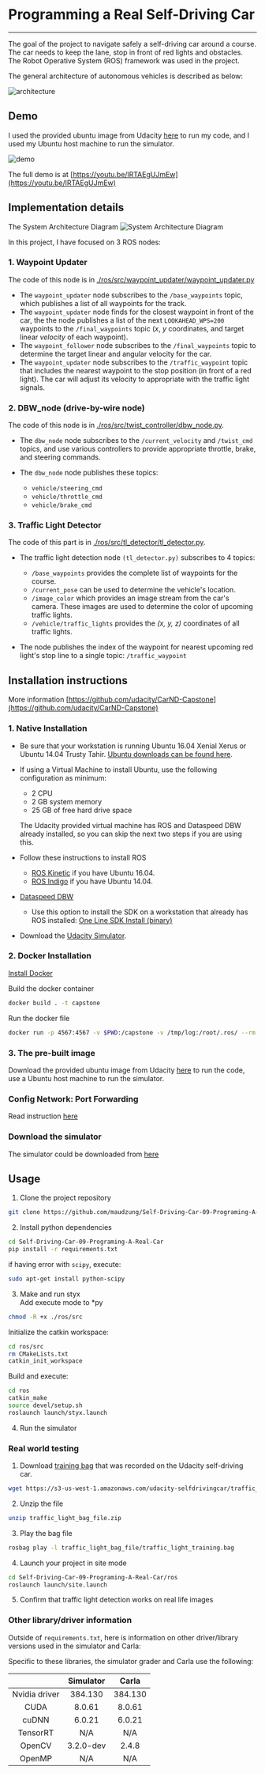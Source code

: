 # Programming a Real Self-Driving Car

---
The goal of the project to navigate safely a self-driving car around a course. The car needs to keep the lane, stop in front of red lights and obstacles.
The Robot Operative System (ROS) framework was used in the project. <br>

The general architecture of autonomous vehicles is described as below:

![architecture](./images/autonomous_vehicle_architecture.png)

## Demo

I used the provided ubuntu image from Udacity [here](https://s3-us-west-1.amazonaws.com/udacity-selfdrivingcar/Udacity_VM_Base_V1.0.0.zip) 
to run my code, and I used my Ubuntu host machine to run the simulator.

![demo](./images/demo.gif)

The full demo is at [https://youtu.be/lRTAEgUJmEw](https://youtu.be/lRTAEgUJmEw)

## Implementation details

The System Architecture Diagram
![System Architecture Diagram](./images/final-project-ros-graph-v2.png)

In this project, I have focused on 3 ROS nodes:

### 1. Waypoint Updater
The code of this node is in [./ros/src/waypoint_updater/waypoint_updater.py](./ros/src/waypoint_updater/waypoint_updater.py)
- The `waypoint_updater` node subscribes to the `/base_waypoints` topic, which publishes a list of all waypoints for the track. 
- The `waypoint_updater` node finds for the closest waypoint in front of the car, the the node publishes a list of the next 
`LOOKAHEAD_WPS=200` waypoints to the `/final_waypoints` topic (*x*, *y* coordinates, and target linear *velocity* of each waypoint).
- The `waypoint_follower` node subscribes to the `/final_waypoints` topic to determine the target linear and angular velocity for the car.
- The `waypoint_updater` node subscribes to the `/traffic_waypoint` topic that includes the nearest waypoint to the 
stop position (in front of a red light). The car will adjust its velocity to appropriate with the traffic light signals.

### 2. DBW_node (drive-by-wire node)
The code of this node is in [./ros/src/twist_controller/dbw_node.py](./ros/src/twist_controller/dbw_node.py).<br>
- The `dbw_node` node subscribes to the `/current_velocity` and `/twist_cmd` topics, and use various controllers 
to provide appropriate throttle, brake, and steering commands.

- The `dbw_node` node publishes these topics:
    - `vehicle/steering_cmd`
    - `vehicle/throttle_cmd`
    - `vehicle/brake_cmd`

### 3. Traffic Light Detector
The code of this part is in [./ros/src/tl_detector/tl_detector.py](./ros/src/tl_detector/tl_detector.py).
- The traffic light detection node `(tl_detector.py)` subscribes to 4 topics:
    - `/base_waypoints` provides the complete list of waypoints for the course.
    - `/current_pose` can be used to determine the vehicle's location.
    - `/image_color` which provides an image stream from the car's camera. These images are used to determine the color of 
    upcoming traffic lights.
    - `/vehicle/traffic_lights` provides the *(x, y, z)* coordinates of all traffic lights.
    
- The node publishes the index of the waypoint for nearest upcoming red light's stop line to a single topic: `/traffic_waypoint`

## Installation instructions
More information [https://github.com/udacity/CarND-Capstone](https://github.com/udacity/CarND-Capstone)

### 1. Native Installation

* Be sure that your workstation is running Ubuntu 16.04 Xenial Xerus or Ubuntu 14.04 Trusty Tahir. [Ubuntu downloads can be found here](https://www.ubuntu.com/download/desktop).
* If using a Virtual Machine to install Ubuntu, use the following configuration as minimum:
  * 2 CPU
  * 2 GB system memory
  * 25 GB of free hard drive space

  The Udacity provided virtual machine has ROS and Dataspeed DBW already installed, so you can skip the next two steps if you are using this.

* Follow these instructions to install ROS
  * [ROS Kinetic](http://wiki.ros.org/kinetic/Installation/Ubuntu) if you have Ubuntu 16.04.
  * [ROS Indigo](http://wiki.ros.org/indigo/Installation/Ubuntu) if you have Ubuntu 14.04.
* [Dataspeed DBW](https://bitbucket.org/DataspeedInc/dbw_mkz_ros)
  * Use this option to install the SDK on a workstation that already has ROS installed: [One Line SDK Install (binary)](https://bitbucket.org/DataspeedInc/dbw_mkz_ros/src/81e63fcc335d7b64139d7482017d6a97b405e250/ROS_SETUP.md?fileviewer=file-view-default)
* Download the [Udacity Simulator](https://github.com/udacity/CarND-Capstone/releases).

### 2. Docker Installation
[Install Docker](https://docs.docker.com/engine/installation/)

Build the docker container
```bash
docker build . -t capstone
```

Run the docker file
```bash
docker run -p 4567:4567 -v $PWD:/capstone -v /tmp/log:/root/.ros/ --rm -it capstone
```

### 3. The pre-built image
Download the provided ubuntu image from Udacity [here](https://s3-us-west-1.amazonaws.com/udacity-selfdrivingcar/Udacity_VM_Base_V1.0.0.zip) 
to run the code, use a Ubuntu host machine to run the simulator.

### Config Network: Port Forwarding
Read instruction [here](https://s3-us-west-1.amazonaws.com/udacity-selfdrivingcar/files/Port+Forwarding.pdf)

### Download the simulator
The simulator could be downloaded from [here](https://github.com/udacity/CarND-Capstone/releases)

## Usage

1. Clone the project repository
```bash
git clone https://github.com/maudzung/Self-Driving-Car-09-Programing-A-Real-Car.git
```

2. Install python dependencies
```bash
cd Self-Driving-Car-09-Programing-A-Real-Car
pip install -r requirements.txt
```
if having error with `scipy`, execute:
```bash
sudo apt-get install python-scipy
```

3. Make and run styx <br>
Add execute mode to *py
```bash
chmod -R +x ./ros/src
```

Initialize the catkin workspace:

```bash
cd ros/src
rm CMakeLists.txt
catkin_init_workspace
```

Build and execute:
```bash
cd ros
catkin_make
source devel/setup.sh
roslaunch launch/styx.launch
```
4. Run the simulator

### Real world testing
1. Download [training bag](https://s3-us-west-1.amazonaws.com/udacity-selfdrivingcar/traffic_light_bag_file.zip) that was recorded on the Udacity self-driving car.
```bash
wget https://s3-us-west-1.amazonaws.com/udacity-selfdrivingcar/traffic_light_bag_file.zip 
```
2. Unzip the file
```bash
unzip traffic_light_bag_file.zip
```
3. Play the bag file
```bash
rosbag play -l traffic_light_bag_file/traffic_light_training.bag
```
4. Launch your project in site mode
```bash
cd Self-Driving-Car-09-Programing-A-Real-Car/ros
roslaunch launch/site.launch
```
5. Confirm that traffic light detection works on real life images

### Other library/driver information
Outside of `requirements.txt`, here is information on other driver/library versions used in the simulator and Carla:

Specific to these libraries, the simulator grader and Carla use the following:

|        | Simulator | Carla  |
| :-----------: |:-------------:| :-----:|
| Nvidia driver | 384.130 | 384.130 |
| CUDA | 8.0.61 | 8.0.61 |
| cuDNN | 6.0.21 | 6.0.21 |
| TensorRT | N/A | N/A |
| OpenCV | 3.2.0-dev | 2.4.8 |
| OpenMP | N/A | N/A |






